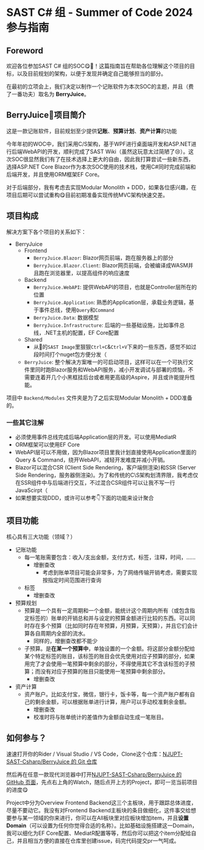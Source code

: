# SAST C# 组 - Summer of Code 2024 参与指南

## Foreword

欢迎各位参加SAST C# 组的SOC😋🎉！这篇指南旨在帮助各位理解这个项目的目标，以及目前规划的架构，以便于发现并确定自己能够担当的部分。

在最初的立项会上，我们决定以制作一个记账软件为本次SOC的主题，并且（费了一番功夫）取名为 **BerryJuice**。

## BerryJuice🧃项目简介

这是一款记账软件，目前规划至少提供**记账**、**预算计划**、**资产计算**的功能

今年年初的WOC中，我们采用C/S架构，基于WPF进行桌面端开发和ASP.NET进行后端WebAPI的开发，顺利完成了SAST Wiki（虽然这玩意太过简陋了😢）。这次SOC很显然我们有了在技术选择上更大的自由，因此我打算尝试一些新东西，选择ASP.NET Core Blazor作为本次SOC使用的技术栈，使用C#同时完成前端和后端开发，并且使用ORM框架EF Core。

对于后端部分，我有考虑去实现Modular Monolith + DDD，如果各位感兴趣，在项目后期可以尝试重构😋目前初期准备实现传统MVC架构快速交差。

## 项目构成

解决方案下各个项目的关系如下：

- BerryJuice
	- Frontend
		- `BerryJuice.Blazor`: Blazor网页前端，跑在服务器上的部分
		- `BerryJuice.Blazor.Client`: Blazor网页前端，会被编译成WASM并且跑在浏览器里，以提高组件的响应速度
	- Backend
		- `BerryJuice.WebAPI`: 提供WebAPI的项目，也就是Controller层所在的位置
		- `BerryJuice.Application`: 熟悉的Application层，承载业务逻辑，基于事件总线，使用`Query`和`Command`
		- `BerryJuice.Data`: 数据模型
		- `BerryJuice.Infrastructure`: 后端的一些基础设施，比如事件总线，.NET主机的配置，EF Core配置
	- Shared
		- 从🦊的`SAST Image`里狠狠`Ctrl+C`&`Ctrl+V`下来的一些东西，感觉不如过段时间打个nuget包方便分发（
	- `BerryJuice`: 整个解决方案唯一的可启动项目，这样可以在一个可执行文件里同时跑Blazor服务和WebAPI服务，减小开发调试与部署的烦恼，不需要连着开几个小黑框挂后台或者用更高级的Aspire，并且或许能提升性能。

项目中 `Backend/Modules` 文件夹是为了之后实现Modular Monolith + DDD准备的。
 
### 一些其它注解

- 必须使用事件总线完成后端Application层的开发。可以使用MediatR
- ORM框架可以使用EF Core
- WebAPI层可以不用做，因为Blazor项目里我计划直接使用Application里面的Query & Command，绕开WebAPI，减轻开发难度并减小开销。
- Blazor可以混合CSR (Client Side Rendering，客户端侧渲染)和SSR (Server Side Rendering，服务器侧渲染)。为了和传统的C\S架构划清界限，我考虑仅在SSR组件中与后端进行交互，不过混合CSR组件可以让我不写一行JavaScirpt（
- 如果想要实现DDD，或许可以参考👇下面的功能来设计聚合

## 项目功能

核心具有三大功能（领域？）

- 记账功能
	- 每一笔账需要包含：收入/支出金额，支付方式，标签，注释，时间，……
		- 增删查改
			- 考虑到账单项目可能会非常多，为了网络传输开销考虑，需要实现按指定时间范围进行查询
	- 标签
		- 增删查改
- 预算规划
	- 预算是一个具有一定周期和一个金额，能统计这个周期内所有（或包含指定标签的）账单的开销总和并与设定的预算金额进行比较的东西。可以同时存在多个预算（比如同时存在年预算，月预算，天预算），并且它们会计算各自周期内全部的流水。
		- 同样的，增删查改都不能少
	- 子预算。是**在某一个预算中**，单独设置的一个金额。将这部分金额分配给某个特定标签的账目，该标签的账目会优先使用对应子预算的部分，如果用完了才会使用一笔预算中剩余的部分，不得使用其它不含该标签的子预算；而没有对应子预算的账目只能使用一笔预算中剩余部分。
		- 增删查改
- 资产计算
	- 资产账户。比如支付宝，微信，银行卡，饭卡等，每一个资产账户都有自己的剩余金额，可以根据账单进行计算，用户可以手动校准剩余金额。
		- 增删查改
		- 校准时将与账单统计的差值作为金额自动生成一笔账目。

## 如何参与？

速速打开你的Rider / Visual Studio / VS Code，Clone这个仓库：[NJUPT-SAST-Csharp/BerryJuice 的 Git 仓库](https://github.com/NJUPT-SAST-Csharp/BerryJuice.git)

然后再在任意一款现代浏览器中打开[NJUPT-SAST-Csharp/BerryJuice 的 GitHub 页面](https://github.com/NJUPT-SAST-Csharp/BerryJuice)，先点右上角的Watch，随后点开上方的Project，即可一览当前项目的进度😋

Project中分为Overview Frontend Backend这三个主板块，用于跟踪总体进度，尽量不要动它。我没有对Frontend Backend主板块的条目做细化，这件事交给想要参与某一领域的你来进行，你可以在All板块里对应板块增加item，并且**设置Domain**（可以设置为任何你觉得合适的名称）。比如基础设施搭建这一Domain，我可以细化为EF Core配置、MediatR配置等等，然后你可以把这个item分配给自己，并且相当方便的直接在仓库里创建issue，码完代码提交pr一气呵成。
